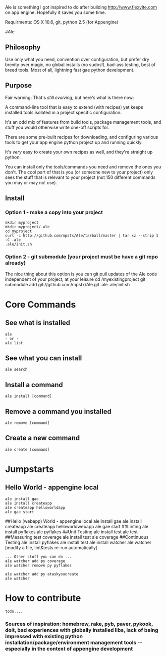 Ale is something I got inspired to do after building http://www.flexvite.com on app engine.   Hopefully it saves you some time.

Requirments:  OS X 10.6, git, python 2.5 (for Appengine)

#Ale 
## Philosophy
Use only what you need, convention over configuration, but prefer dry brevity over magic, no global installs (no sudos!), bad-ass testing, best of breed tools.  Most of all, lightning fast gae python development.

## Purpose
Fair warning:  That's _still evolving_, but here's what is there now:

A command-line tool that is easy to extend (with recipes) yet keeps installed tools isolated in a project specific configuration.  

It's an odd mix of features from build tools, package management tools, and stuff you would otherwise write one-off scripts for.

There are some pre-built recipes for downloading, and configuring various tools to get your app engine python project up and 
running quickly.

It's _very_ easy to create your own recipes as well, and they're straight up python.

You can install only the tools/commands you need and remove the ones you don't.  The cool part of that is you 
(or someone new to your project) only sees the stuff that is relevant to your project (not 150 different commands 
you may or may not use).

## Install
### Option 1 - make a copy into your project
    mkdir myproject
    mkdir myproject/.ale
    cd myproject
    curl -L http://github.com/mpstx/Ale/tarball/master | tar xz --strip 1 -C .ale
    .ale/init.sh

### Option 2 - git submodule (your project must be have a git repo already)
The nice thing about this option is you can git pull updates of the Ale code independent of your project, at your leisure
    cd /myexistingproject
    git submodule add git://github.com/mpstx/Ale.git .ale
    .ale/init.sh
    
# Core Commands
## See what is installed
    ale
    - or - 
    ale list
## See what you can install
    ale search
## Install a command
    ale install [command]
## Remove a command you installed
    ale remove [command]
## Create a new command
    ale create [command]
    
# Jumpstarts
## Hello World - appengine local
    ale install gae
    ale install createapp
    ale createapp helloworldapp
    ale gae start

##Hello (webapp) World - appengine local
    ale install gae
    ale install createapp
    ale createapp helloworldwebapp
    ale gae start
##Linting
    ale install pyflakes
    ale pyflakes
##Unit Testing
    ale install test
    ale test
##Measuring test coverage
    ale install test
    ale coverage
##Continuous Testing
    ale install pyflakes
    ale install test
    ale install watcher
    ale watcher
    [modify a file, lint&tests re-run automatically]
    
    ... Other stuff you can do ...
    ale watcher add py coverage
    ale watcher remove py pyflakes
    
    ale watcher add py ataskyoucreate
    ale watcher
    
# How to contribute
    todo....

### Sources of inspiration: homebrew, rake, pyb, paver, pykook, doit, bad experiences with globally installed libs, lack of being impressed with existing python installation/package/environment management tools -- especially in the context of appengine development